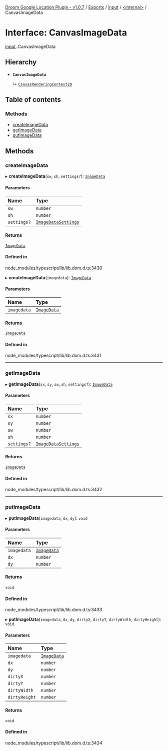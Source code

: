 [Droom Google Location Plugin - v1.0.7](../README.md) / [Exports](../modules.md) / [input](../modules/input.md) / [<internal\>](../modules/input._internal_.md) / CanvasImageData

# Interface: CanvasImageData

[input](../modules/input.md).[<internal>](../modules/input._internal_.md).CanvasImageData

## Hierarchy

- **`CanvasImageData`**

  ↳ [`CanvasRenderingContext2D`](input._internal_.CanvasRenderingContext2D.md)

## Table of contents

### Methods

- [createImageData](input._internal_.CanvasImageData.md#createimagedata)
- [getImageData](input._internal_.CanvasImageData.md#getimagedata)
- [putImageData](input._internal_.CanvasImageData.md#putimagedata)

## Methods

### createImageData

▸ **createImageData**(`sw`, `sh`, `settings?`): [`ImageData`](../modules/input._internal_.md#imagedata)

#### Parameters

| Name | Type |
| :------ | :------ |
| `sw` | `number` |
| `sh` | `number` |
| `settings?` | [`ImageDataSettings`](input._internal_.ImageDataSettings.md) |

#### Returns

[`ImageData`](../modules/input._internal_.md#imagedata)

#### Defined in

node_modules/typescript/lib/lib.dom.d.ts:3430

▸ **createImageData**(`imagedata`): [`ImageData`](../modules/input._internal_.md#imagedata)

#### Parameters

| Name | Type |
| :------ | :------ |
| `imagedata` | [`ImageData`](../modules/input._internal_.md#imagedata) |

#### Returns

[`ImageData`](../modules/input._internal_.md#imagedata)

#### Defined in

node_modules/typescript/lib/lib.dom.d.ts:3431

___

### getImageData

▸ **getImageData**(`sx`, `sy`, `sw`, `sh`, `settings?`): [`ImageData`](../modules/input._internal_.md#imagedata)

#### Parameters

| Name | Type |
| :------ | :------ |
| `sx` | `number` |
| `sy` | `number` |
| `sw` | `number` |
| `sh` | `number` |
| `settings?` | [`ImageDataSettings`](input._internal_.ImageDataSettings.md) |

#### Returns

[`ImageData`](../modules/input._internal_.md#imagedata)

#### Defined in

node_modules/typescript/lib/lib.dom.d.ts:3432

___

### putImageData

▸ **putImageData**(`imagedata`, `dx`, `dy`): `void`

#### Parameters

| Name | Type |
| :------ | :------ |
| `imagedata` | [`ImageData`](../modules/input._internal_.md#imagedata) |
| `dx` | `number` |
| `dy` | `number` |

#### Returns

`void`

#### Defined in

node_modules/typescript/lib/lib.dom.d.ts:3433

▸ **putImageData**(`imagedata`, `dx`, `dy`, `dirtyX`, `dirtyY`, `dirtyWidth`, `dirtyHeight`): `void`

#### Parameters

| Name | Type |
| :------ | :------ |
| `imagedata` | [`ImageData`](../modules/input._internal_.md#imagedata) |
| `dx` | `number` |
| `dy` | `number` |
| `dirtyX` | `number` |
| `dirtyY` | `number` |
| `dirtyWidth` | `number` |
| `dirtyHeight` | `number` |

#### Returns

`void`

#### Defined in

node_modules/typescript/lib/lib.dom.d.ts:3434
